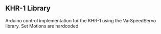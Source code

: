 ## KHR-1 Library
Arduino control implementation for the KHR-1 using the VarSpeedServo library.
Set Motions are hardcoded

